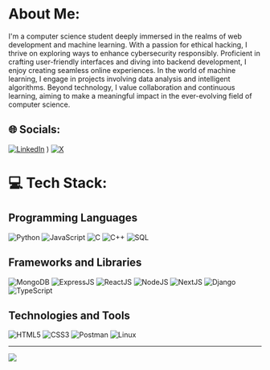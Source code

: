 # About Me:
I'm a computer science student deeply immersed in the realms of web development and machine learning. With a passion for ethical hacking, I thrive on exploring ways to enhance cybersecurity responsibly. Proficient in crafting user-friendly interfaces and diving into backend development, I enjoy creating seamless online experiences. In the world of machine learning, I engage in projects involving data analysis and intelligent algorithms. Beyond technology, I value collaboration and continuous learning, aiming to make a meaningful impact in the ever-evolving field of computer science.

## 🌐 Socials:
[![LinkedIn](https://img.shields.io/badge/LinkedIn-%230077B5.svg?logo=linkedin&logoColor=white)](https://linkedin.com/in/@rohit-shahi-152661253) ) [![X](https://img.shields.io/badge/X-%231DA1F2.svg?logo=X&logoColor=white)](https://x.com/@rohitdebugbugs)

# 💻 Tech Stack:

## Programming Languages
![Python](https://img.shields.io/badge/python-3670A0?style=for-the-badge&logo=python&logoColor=ffdd54) 
![JavaScript](https://img.shields.io/badge/javascript-%23323330.svg?style=for-the-badge&logo=javascript&logoColor=%23F7DF1E)
![C](https://img.shields.io/badge/c-%2300599C.svg?style=for-the-badge&logo=c&logoColor=white) 
![C++](https://img.shields.io/badge/c++-%2300599C.svg?style=for-the-badge&logo=c%2B%2B&logoColor=white) 
![SQL](https://img.shields.io/badge/sql-%2300599C.svg?style=for-the-badge&logo=sql&logoColor=white) 

## Frameworks and Libraries
![MongoDB](https://img.shields.io/badge/mongodb-%2347A248.svg?style=for-the-badge&logo=mongodb&logoColor=white)
![ExpressJS](https://img.shields.io/badge/express.js-%23404d59.svg?style=for-the-badge&logo=express&logoColor=%2361DAFB)
![ReactJS](https://img.shields.io/badge/react-%2320232a.svg?style=for-the-badge&logo=react&logoColor=%2361DAFB) 
![NodeJS](https://img.shields.io/badge/node.js-6DA55F?style=for-the-badge&logo=node.js&logoColor=white) 
![NextJS](https://img.shields.io/badge/next.js-%23000000.svg?style=for-the-badge&logo=next.js&logoColor=white) 
![Django](https://img.shields.io/badge/django-%23092E20.svg?style=for-the-badge&logo=django&logoColor=white) 
![TypeScript](https://img.shields.io/badge/typescript-%23007ACC.svg?style=for-the-badge&logo=typescript&logoColor=white)

## Technologies and Tools
![HTML5](https://img.shields.io/badge/html5-%23E34F26.svg?style=for-the-badge&logo=html5&logoColor=white) 
![CSS3](https://img.shields.io/badge/css3-%231572B6.svg?style=for-the-badge&logo=css3&logoColor=white) 
![Postman](https://img.shields.io/badge/postman-%23FF6C37.svg?style=for-the-badge&logo=postman&logoColor=white)
![Linux](https://img.shields.io/badge/linux-%23FCC624.svg?style=for-the-badge&logo=linux&logoColor=white)

---
[![](https://visitcount.itsvg.in/api?id=rohiit257&icon=9&color=9)](https://visitcount.itsvg.in)

<!-- Proudly created with GPRM ( https://gprm.itsvg.in ) -->
